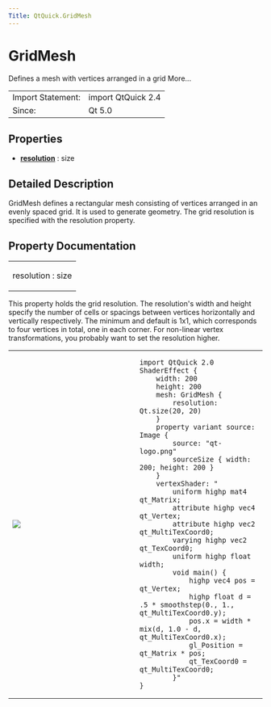 ```yaml
---
Title: QtQuick.GridMesh
---
```

        
GridMesh
========

<span class="subtitle"></span>
Defines a mesh with vertices arranged in a grid More...

|                   |                    |
|-------------------|--------------------|
| Import Statement: | import QtQuick 2.4 |
| Since:            | Qt 5.0             |

<span id="properties"></span>
Properties
----------

-   ****[resolution](#resolution-prop)**** : size

<span id="details"></span>
Detailed Description
--------------------

GridMesh defines a rectangular mesh consisting of vertices arranged in an evenly spaced grid. It is used to generate geometry. The grid resolution is specified with the resolution property.

Property Documentation
----------------------

<table>
<colgroup>
<col width="100%" />
</colgroup>
<tbody>
<tr class="odd">
<td><p><span id="resolution-prop"></span><span class="name">resolution</span> : <span class="type">size</span></p></td>
</tr>
</tbody>
</table>

This property holds the grid resolution. The resolution's width and height specify the number of cells or spacings between vertices horizontally and vertically respectively. The minimum and default is 1x1, which corresponds to four vertices in total, one in each corner. For non-linear vertex transformations, you probably want to set the resolution higher.

<table>
<colgroup>
<col width="50%" />
<col width="50%" />
</colgroup>
<tbody>
<tr class="odd">
<td><p><img src="https://developer.ubuntu.com/static/devportal_uploaded/4ff62f64-6d04-4168-869f-73e31c393ed1-api/apps/qml/sdk-15.04.3/QtQuick.GridMesh/images/declarative-gridmesh.png" /></p></td>
<td><pre class="qml"><code>import QtQuick 2.0
ShaderEffect {
    width: 200
    height: 200
    mesh: GridMesh {
        resolution: Qt.size(20, 20)
    }
    property variant source: Image {
        source: &quot;qt-logo.png&quot;
        sourceSize { width: 200; height: 200 }
    }
    vertexShader: &quot;
        uniform highp mat4 qt_Matrix;
        attribute highp vec4 qt_Vertex;
        attribute highp vec2 qt_MultiTexCoord0;
        varying highp vec2 qt_TexCoord0;
        uniform highp float width;
        void main() {
            highp vec4 pos = qt_Vertex;
            highp float d = .5 * smoothstep(0., 1., qt_MultiTexCoord0.y);
            pos.x = width * mix(d, 1.0 - d, qt_MultiTexCoord0.x);
            gl_Position = qt_Matrix * pos;
            qt_TexCoord0 = qt_MultiTexCoord0;
        }&quot;
}</code></pre></td>
</tr>
</tbody>
</table>


